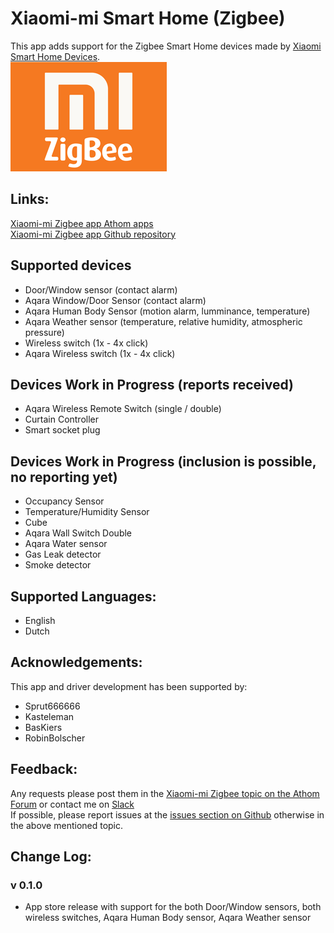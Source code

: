 # Xiaomi-mi Smart Home (Zigbee)

This app adds support for the Zigbee Smart Home devices made by [Xiaomi Smart Home Devices](https://xiaomi-mi.com/).  
<a href="https://github.com/TedTolboom/com.xiaomi-mi-zigbee">
  <img src="https://raw.githubusercontent.com/TedTolboom/com.xiaomi-mi-zigbee/master/assets/images/small.png">
</a>  

## Links:
[Xiaomi-mi Zigbee app Athom apps](https://apps.athom.com/app/com.xiaomi-mi-zigbee)                    
[Xiaomi-mi Zigbee app Github repository](https://github.com/TedTolboom/com.xiaomi-mi-zigbee)   

## Supported devices
* Door/Window sensor (contact alarm)
* Aqara Window/Door Sensor (contact alarm)
* Aqara Human Body Sensor (motion alarm, lumminance, temperature)
* Aqara Weather sensor (temperature, relative humidity, atmospheric pressure)
* Wireless switch (1x - 4x click)
* Aqara Wireless switch (1x - 4x click)

## Devices Work in Progress (reports received)
* Aqara Wireless Remote Switch (single / double)
* Curtain Controller
* Smart socket plug

## Devices Work in Progress (inclusion is possible, no reporting yet)
* Occupancy Sensor
* Temperature/Humidity Sensor
* Cube
* Aqara Wall Switch Double
* Aqara Water sensor
* Gas Leak detector
* Smoke detector

## Supported Languages:
* English
* Dutch

## Acknowledgements:
This app and driver development has been supported by:  
* Sprut666666   
* Kasteleman   
* BasKiers
* RobinBolscher

## Feedback:
Any requests please post them in the [Xiaomi-mi Zigbee topic on the Athom Forum](https://forum.athom.com/discussion/4120/) or contact me on [Slack](https://athomcommunity.slack.com/team/tedtolboom)    
If possible, please report issues at the [issues section on Github](https://github.com/TedTolboom/com.xiaomi-mi-zigbee/issues) otherwise in the above mentioned topic.     

## Change Log:
### v 0.1.0
* App store release with support for the both Door/Window sensors, both wireless switches, Aqara Human Body sensor, Aqara Weather sensor
